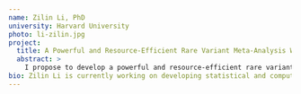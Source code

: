 ```yaml
---
name: Zilin Li, PhD
university: Harvard University
photo: li-zilin.jpg
project:
  title: A Powerful and Resource-Efficient Rare Variant Meta-Analysis Workflow for Large-Scale Multi-Ethnic Sequencing Association Studies Using Summary Statistics and Functional Annotations
  abstract: >
    I propose to develop a powerful and resource-efficient rare variant (RV) meta-analysis cloud-based workflow using summary statistics on <em>BDC Powered by Terra (BDC-Terra)</em>. The proposed workflow is computationally scalable while accounting for population structure and relatedness for continuous and dichotomous traits. It empowers RV association analyses by dynamically incorporating multiple functional annotations and multi-ethnic information. In collaboration with several TOPMed working groups (WGs), including the Lipids WG, I will generate shareable RV summary statistics and perform meta-analysis of TOPMed and UK Biobank data. I will provide training in use of the workflow to consortium members and the broader community.
bio: Zilin Li is currently working on developing statistical and computational methods for analysis of massive Whole Genome Sequencing (WGS) studies and applying them to analyze two high profile large-scale NIH whole genome sequencing studies, the NHGRI Genome Sequencing Program and the NHLBI Trans-omics Precision Medicine Program. Li is currently working as a research associate in the Department of Biostatistics at the Harvard T.H. School of Public Health.
---
```

